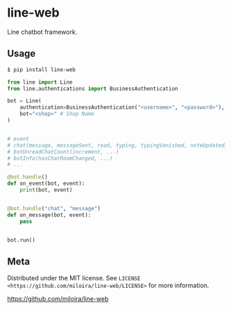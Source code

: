 line-web
===============================================
Line chatbot framework.

Usage
-----

```bash
$ pip install line-web
```


```python
from line import Line
from line.authentications import BusinessAuthentication

bot = Line(
    authentication=BusinessAuthentication("<username>", "<password>"), # Business Account
    bot="<shop>" # Shop Name
)


# event
# chat(message, messageSent, read, typing, typingVanished, noteUpdated, markedAsManualChat, unmarkedAsManualChat, chatRead, assigneeUpdated, tagged, ...)
# botUnreadChatCount(increment, ...)
# botInfo(hasChatRoomChanged, ...)
# ...

@bot.handle()
def on_event(bot, event):
    print(bot, event)


@bot.handle("chat", "message")
def on_message(bot, event):
    pass


bot.run()
```


Meta
----


Distributed under the MIT license. See `LICENSE <https://github.com/miloira/line-web/LICENSE>` for more information.

https://github.com/miloira/line-web